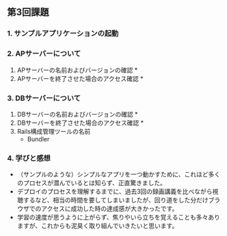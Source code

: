## 第3回課題

### 1. サンプルアプリケーションの起動


### 2. APサーバーについて
1. APサーバーの名前およびバージョンの確認
    *
2. APサーバーを終了させた場合のアクセス確認
    *

### 3. DBサーバーについて
1. DBサーバーの名前およびバージョンの確認
    *
2. DBサーバーを終了させた場合のアクセス確認
    *
3. Rails構成管理ツールの名前
    * Bundler

### 4. 学びと感想
* （サンプルのような）シンプルなアプリを一つ動かすために、これほど多くのプロセスが潜んでいるとは知らず、正直驚きました。
* デプロイのプロセスを理解するまでに、過去3回の録画講義を比べながら視聴するなど、相当の時間を要してしまいましたが、回り道をした分だけブラウザでのアクセスに成功した時の達成感が大きかったです。
* 学習の速度が思うように上がらず、焦りやいら立ちを覚えることも多々ありますが、これからも泥臭く取り組んでいきたいと思います。